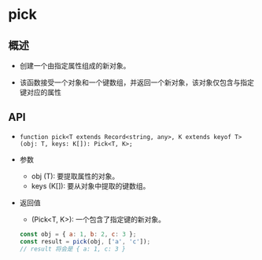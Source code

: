 # pick

## 概述

+ 创建一个由指定属性组成的新对象。

+ 该函数接受一个对象和一个键数组，并返回一个新对象，该对象仅包含与指定键对应的属性

## API

+ `function pick<T extends Record<string, any>, K extends keyof T>(obj: T, keys: K[]): Pick<T, K>;`

+ 参数

  + obj (T): 要提取属性的对象。
  + keys (K[]): 要从对象中提取的键数组。

+ 返回值

  + (Pick<T, K>): 一个包含了指定键的新对象。

  ```js
  const obj = { a: 1, b: 2, c: 3 };
  const result = pick(obj, ['a', 'c']);
  // result 将会是 { a: 1, c: 3 }
  ```
